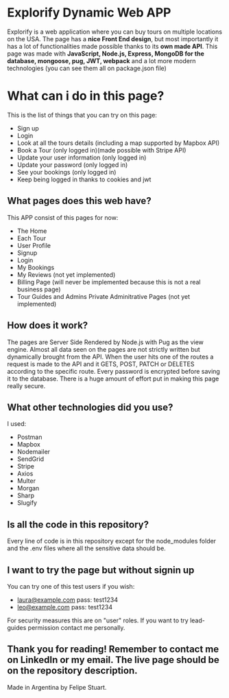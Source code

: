 ﻿# Explorify Dynamic Web APP

Explorify is a web application where you can buy tours on multiple locations on the USA. The page has a **nice Front End design**, but most importantly it has a lot of functionalities made possible thanks to its **own made API**. This page was made with **JavaScript, Node.js, Express, MongoDB for the database, mongoose, pug, JWT, webpack** and a lot more modern technologies (you can see them all on package.json file)

# What can i do in this page?

This is the list of things that you can try on this page:

- Sign up
- Login
- Look at all the tours details (including a map supported by Mapbox API)
- Book a Tour (only logged in)(made possible with Stripe API)
- Update your user information (only logged in)
- Update your password (only logged in)
- See your bookings (only logged in)
- Keep being logged in thanks to cookies and jwt

## What pages does this web have?

This APP consist of this pages for now:

- The Home
- Each Tour
- User Profile
- Signup
- Login
- My Bookings
- My Reviews (not yet implemented)
- Billing Page (will never be implemented because this is not a real business page)
- Tour Guides and Admins Private Adminitrative Pages (not yet implemented)

## How does it work?

The pages are Server Side Rendered by Node.js with Pug as the view engine. Almost all data seen on the pages are not strictly written but dynamically brought from the API. When the user hits one of the routes a request is made to the API and it GETS, POST, PATCH or DELETES according to the specific route. Every password is encrypted before saving it to the database. There is a huge amount of effort put in making this page really secure.

## What other technologies did you use?

I used:

- Postman
- Mapbox
- Nodemailer
- SendGrid
- Stripe
- Axios
- Multer
- Morgan
- Sharp
- Slugify

## Is all the code in this repository?

Every line of code is in this repository except for the node_modules folder and the .env files where all the sensitive data should be.

## I want to try the page but without signin up

You can try one of this test users if you wish:

- laura@example.com pass: test1234
- leo@example.com pass: test1234

For security measures this are on "user" roles. If you want to try lead-guides permission contact me personally.

## Thank you for reading! Remember to contact me on LinkedIn or my email. The live page should be on the repository description.

Made in Argentina by Felipe Stuart.
